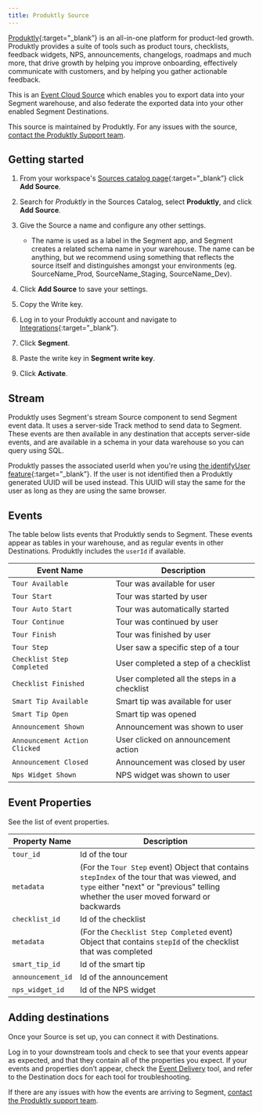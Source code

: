 ```yaml
---
title: Produktly Source
---
```


[Produktly](https://produktly/?utm_source=segmentio&utm_medium=docs&utm_campaign=partners){:target="_blank”} is an all-in-one platform for product-led growth. Produktly provides a suite of tools such as product tours, checklists, feedback widgets, NPS, announcements, changelogs, roadmaps and much more, that drive growth by helping you improve onboarding, effectively communicate with customers, and by helping you gather actionable feedback.

This is an [Event Cloud Source](/docs/sources/#event-cloud-sources) which enables you to export data into your Segment warehouse, and also federate the exported data into your other enabled Segment Destinations.

This source is maintained by Produktly. For any issues with the source, [contact the Produktly Support team](mailto:support@produktly.com).

## Getting started

1. From your workspace's [Sources catalog page](https://app.segment.com/goto-my-workspace/sources/catalog){:target="_blank”} click **Add Source**.
2. Search for *Produktly* in the Sources Catalog, select **Produktly**, and click **Add Source**.
3. Give the Source a name and configure any other settings.

   - The name is used as a label in the Segment app, and Segment creates a related schema name in your warehouse. The name can be anything, but we recommend using something that reflects the source itself and distinguishes amongst your environments (eg. SourceName_Prod, SourceName_Staging, SourceName_Dev).

4. Click **Add Source** to save your settings.
5. Copy the Write key.
6. Log in to your Produktly account and navigate to [Integrations](https://produktly.com/app/integrations){:target="_blank”}.
7. Click **Segment**.
8. Paste the write key in **Segment write key**.
9. Click **Activate**.

## Stream 

Produktly uses Segment's stream Source component to send Segment event data. It uses a server-side Track method to send data to Segment. These events are then available in any destination that accepts server-side events, and are available in a schema in your data warehouse so you can query using SQL.

Produktly passes the associated userId when you're using [the identifyUser feature](https://produktly.com/docs/docs/integration/identify-users){:target="_blank”}. If the user is not identified then a Produktly generated UUID will be used instead. This UUID will stay the same for the user as long as they are using the same browser.


## Events

The table below lists events that Produktly sends to Segment. These events appear as tables in your warehouse, and as regular events in other Destinations. Produktly includes the `userId` if available.

| Event Name                    | Description                                 |
| ----------------------------- | ------------------------------------------- |
| `Tour Available`              | Tour was available for user                 |     
| `Tour Start`                  | Tour was started by user                    | 
| `Tour Auto Start`             | Tour was automatically started              |       
| `Tour Continue`               | Tour was continued by user                  |     
| `Tour Finish`                 | Tour was finished by user                   |   
| `Tour Step`                   | User saw a specific step of a tour          | 
| `Checklist Step Completed`    | User completed a step of a checklist        |               
| `Checklist Finished`          | User completed all the steps in a checklist |         
| `Smart Tip Available`         | Smart tip was available for user            |           
| `Smart Tip Open`              | Smart tip was opened                        |     
| `Announcement Shown`          | Announcement was shown to user              |         
| `Announcement Action Clicked` | User clicked on announcement action         |                   
| `Announcement Closed`         | Announcement was closed by user             |           
| `Nps Widget Shown`            | NPS widget was shown to user                |       



## Event Properties

See the list of event properties.


| Property Name     | Description              |
| ----------------- | ------------------------ |
| `tour_id`          | Id of the tour           |
| `metadata`        | (For the `Tour Step` event) Object that contains `stepIndex` of the tour that was viewed, and `type` either "next" or "previous" telling whether the user moved forward or backwards | 
| `checklist_id`     | Id of the checklist      |
| `metadata`        | (For the `Checklist Step Completed` event) Object that contains `stepId` of the checklist that was completed | 
| `smart_tip_id`      | Id of the smart tip      |
| `announcement_id`  | Id of the announcement   |
| `nps_widget_id`     | Id of the NPS widget     |



## Adding destinations

Once your Source is set up, you can connect it with Destinations.

Log in to your downstream tools and check to see that your events appear as expected, and that they contain all of the properties you expect. If your events and properties don’t appear, check the [Event Delivery](/docs/connections/event-delivery/) tool, and refer to the Destination docs for each tool for troubleshooting.

If there are any issues with how the events are arriving to Segment, [contact the Produktly support team](mailto:support@produktly.com).
